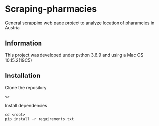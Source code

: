 # Scraping-pharmacies
General scrapping web page project to analyze location of pharamcies in Austria


## Information

This project was developed under python 3.6.9 and using a Mac OS 10.15.2(19C5)

## Installation

Clone the repository

```
<>
```

Install dependencies

```
cd <root>
pip install -r requirements.txt
```
